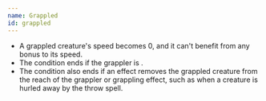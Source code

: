 ```yaml
---
name: Grappled
id: grappled
---
```

* A grappled creature's speed becomes 0, and it can't benefit from any bonus to its speed.
* The condition ends if the grappler is <me-condition id="incapacitated"/>.
* The condition also ends if an effect removes the grappled creature from the reach of the grappler or grappling effect,
such as when a creature is hurled away by the throw spell.
